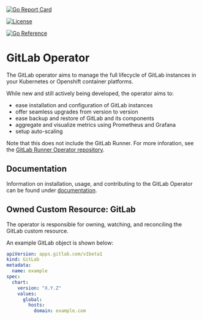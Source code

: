 [![Go Report Card](https://goreportcard.com/badge/gitlab.com/gitlab-org/cloud-native/gitlab-operator "Go Report Card")](https://goreportcard.com/report/gitlab.com/gitlab-org/cloud-native/gitlab-operator)

[![License](https://img.shields.io/badge/License-Apache%202.0-blue.svg)](https://opensource.org/licenses/Apache-2.0)

[![Go Reference](https://pkg.go.dev/badge/gitlab.com/gitlab-org/cloud-native/gitlab-operator.svg)](https://pkg.go.dev/gitlab.com/gitlab-org/cloud-native/gitlab-operator)

# GitLab Operator

The GitLab operator aims to manage the full lifecycle of GitLab instances in your Kubernetes or Openshift container platforms.

While new and still actively being developed, the operator aims to:

- ease installation and configuration of GitLab instances
- offer seamless upgrades from version to version
- ease backup and restore of GitLab and its components
- aggregate and visualize metrics using Prometheus and Grafana
- setup auto-scaling

Note that this does not include the GitLab Runner. For more inforation, see the [GitLab Runner Operator repository](https://gitlab.com/gitlab-org/cloud-native/gitlab-runner-operator).

## Documentation

Information on installation, usage, and contributing to the GitLab Operator can be found under [documentation](doc/README.md).

## Owned Custom Resource: GitLab

The operator is responsible for owning, watching, and reconciling the GitLab custom resource.

An example GitLab object is shown below:

```yaml
apiVersion: apps.gitlab.com/v1beta1
kind: GitLab
metadata:
  name: example
spec:
  chart:
    version: "X.Y.Z"
    values:
      global:
        hosts:
          domain: example.com
```
